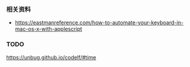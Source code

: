 ### 相关资料
- https://eastmanreference.com/how-to-automate-your-keyboard-in-mac-os-x-with-applescript

### TODO 
https://unbug.github.io/codelf/#time
